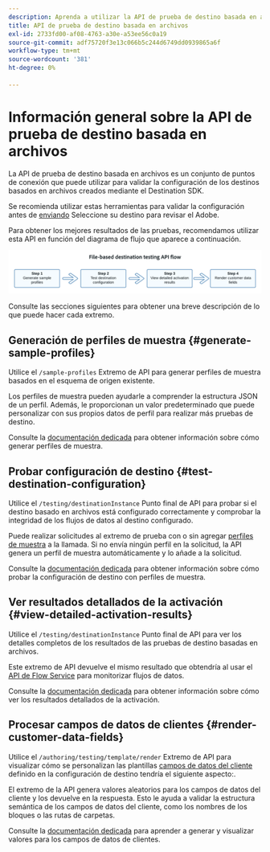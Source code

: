 ```yaml
---
description: Aprenda a utilizar la API de prueba de destino basada en archivos para validar la configuración de los destinos basados en archivos creados mediante el Destination SDK.
title: API de prueba de destino basada en archivos
exl-id: 2733fd00-af08-4763-a30e-a53ee56c0a19
source-git-commit: adf75720f3e13c066b5c244d6749dd0939865a6f
workflow-type: tm+mt
source-wordcount: '381'
ht-degree: 0%

---
```



# Información general sobre la API de prueba de destino basada en archivos

La API de prueba de destino basada en archivos es un conjunto de puntos de conexión que puede utilizar para validar la configuración de los destinos basados en archivos creados mediante el Destination SDK.

Se recomienda utilizar estas herramientas para validar la configuración antes de [enviando](../../guides/submit-destination.md) Seleccione su destino para revisar el Adobe.

Para obtener los mejores resultados de las pruebas, recomendamos utilizar esta API en función del diagrama de flujo que aparece a continuación.

![Diagrama que muestra el flujo de prueba de destino recomendado](../../assets/testing-api/batch-destinations/file-based-testing-flow.png)

Consulte las secciones siguientes para obtener una breve descripción de lo que puede hacer cada extremo.

## Generación de perfiles de muestra {#generate-sample-profiles}

Utilice el `/sample-profiles` Extremo de API para generar perfiles de muestra basados en el esquema de origen existente.

Los perfiles de muestra pueden ayudarle a comprender la estructura JSON de un perfil. Además, le proporcionan un valor predeterminado que puede personalizar con sus propios datos de perfil para realizar más pruebas de destino.

Consulte la [documentación dedicada](file-based-sample-profile-generation-api.md) para obtener información sobre cómo generar perfiles de muestra.

## Probar configuración de destino {#test-destination-configuration}

Utilice el `/testing/destinationInstance` Punto final de API para probar si el destino basado en archivos está configurado correctamente y comprobar la integridad de los flujos de datos al destino configurado.

Puede realizar solicitudes al extremo de prueba con o sin agregar [perfiles de muestra](file-based-sample-profile-generation-api.md) a la llamada. Si no envía ningún perfil en la solicitud, la API genera un perfil de muestra automáticamente y lo añade a la solicitud.

Consulte la [documentación dedicada](file-based-destination-testing-api.md) para obtener información sobre cómo probar la configuración de destino con perfiles de muestra.

## Ver resultados detallados de la activación {#view-detailed-activation-results}

Utilice el `/testing/destinationInstance` Punto final de API para ver los detalles completos de los resultados de las pruebas de destino basadas en archivos.

Este extremo de API devuelve el mismo resultado que obtendría al usar el [API de Flow Service](../../../api/update-destination-dataflows.md) para monitorizar flujos de datos.

Consulte la [documentación dedicada](file-based-destination-results-api.md) para obtener información sobre cómo ver los resultados detallados de la activación.

## Procesar campos de datos de clientes {#render-customer-data-fields}

Utilice el `/authoring/testing/template/render` Extremo de API para visualizar cómo se personalizan las plantillas [campos de datos del cliente](../../functionality/destination-configuration/customer-data-fields.md) definido en la configuración de destino tendría el siguiente aspecto:.

El extremo de la API genera valores aleatorios para los campos de datos del cliente y los devuelve en la respuesta. Esto le ayuda a validar la estructura semántica de los campos de datos del cliente, como los nombres de los bloques o las rutas de carpetas.

Consulte la [documentación dedicada](file-based-render-template-api.md) para aprender a generar y visualizar valores para los campos de datos de clientes.

